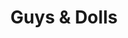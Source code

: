 ---
title: Guys & Dolls
year: 1964
opening_date: 1964-11-13
closing_date: 1964-11-21
layout: productions
image:
image_caption:
image_credit:
playbill:
category:
details:
  Theatre: Theatre Jacksonville
  Venue: Little Theatre
cast:
  Nicely-Nicely Johnson: Bernard Katz
  Benny Southstreet: Jerry Allen
  Rusty Charlie: Howard Staats
  Sarah Brown: Nita James
  Arvide Abernathy: Charles Brock
  Agatha: Eula Walters
  Calvin: Gene Moore
  Martha: Georgie Ann Burgess
  Harry the Horse: Bill Milton
  Lt. Brannigan: Roby Robson
  Nathan Detroit: Marshall Grauer
  Miss Adelaide: Gayle Swymer
  Sky Masterson: Peter Kingston
  Joey Biltmore: Malcolm Korner
  Mimi: Donna Fryberg
  General Matilda B. Cartwright: Doris Thornhill
  Big Jule: Sid Backer
  Drunk: Al Koebrich
  Waiter: Jerry Bolton
  San Juan Waiter: William Scott
  Master of Ceremonies: Frank Spolar
  Street Walker:
    - Terry McIntyre
    - Bambi Bowen
  Guy: 
    - William Scott
    - Tim McManus
    - Jerry Bolton
    - Frank Spolar
    - Al Koebrich
    - Jack Silverman
    - Billy Silverman
    - F. J. Carlucci
  Doll:
    - Becky Abersold
    - Carlisle Abersold
    - Anne Perez
    - Dorian Dykes
    - Sandy Barnert
    - Donna Fryberg
    - Dayle Tinder
    - Robin Yancey
    - Annette Grauer
    - Judy Pryor
  Lead Dancer:
    - Frank Spolar
    - Elizabeth Sulik
    - Dayle Tinder
    - Billy Silverman
crew:
  Director: George Ballis
  Production Designer: Larry Riddle
  Costume Designer: Walter Sargent
  Choreographer: Elizabeth Sulik
  Musical Director: Rosalind MacEnulty
  Stage Manager:
    - Thelma Baker
    - Malcolm Korner
  Lighting:
    - Peggy Miller
    - Terry McIntyre
    - Ellen Black
  Costumes:
    - Ruth Coleman
    - Louise McDermot
    - Jean Lucas
    - Marguerite Ellingham
    - Liz Collins
  Make-up:
    - Annette Grauer
    - Beverly Fink
    - Gertrude Moller
    - Bill Gibbs
    - Marshall Grauer
    - Roger Smith
    - Doris Thornhill
  Properties:
    - Terry McIntyre
    - Gladys Dale
    - Judy Pryor
    - Eula Walters
    - Georgie Ann Burgess
    - Carolyn Lieder
    - Esther Barnes
    - Olivia Rusinek
    - Susan Wells
  Set Crew:
    - Dixie Cohen
    - Al Koebrich
    - Gladys Dale
    - Sid Backer
    - Marshall Nazworth
    - Gladys Witten
    - Betty Bell
    - Bob Agnew
    - Gwyda Agnew
    - Ellen Black
    - Dottie Wells
    - Peggy Miller
    - Sue Owens
    - Matt Dillon
    - Betty Mack
    - Abbey Fink
  Program Cover: Richard Lyons
understudies:
orchestra:
  Instrumental Ensemble: 
    - Roger Merriam
    - Randy Bassett
    - Donald Carlson
    - Les Wing
    - Durwood Rountree
    - Cindy Murphy
    - Jimmy Gutteridge
    - Bill Price
external_links:
---